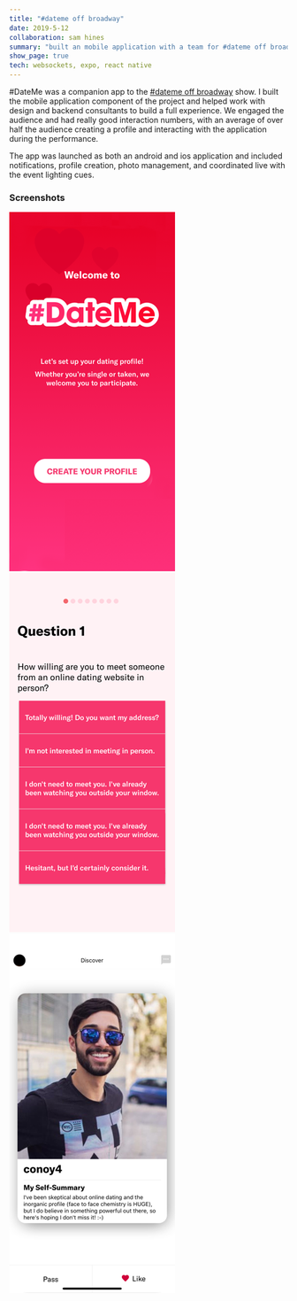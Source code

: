 ```yaml
---
title: "#dateme off broadway"
date: 2019-5-12
collaboration: sam hines
summary: "built an mobile application with a team for #dateme off broadway working with a consultant to the show (+ designer and backend engineer). the application allows participants to create live dating profiles that are featured throughout the show (including a swiping interface, scripted bots that message participants with notifications throughout the show) and incorporating profiles made in the app as a part of the show"
show_page: true
tech: websockets, expo, react native
---
```


#DateMe was a companion app to the [#dateme off broadway](http://datemeshow.com/#home) show. I built the mobile application component of the project and helped work with design and backend consultants to build a full experience. We engaged the audience and had really good interaction numbers, with an average of over half the audience creating a profile and interacting with the application during the performance.

The app was launched as both an android and ios application and included notifications, profile creation, photo management, and coordinated live with the event lighting cues.

### Screenshots
<div class="flex">
    <img src="/img/interactive/dateme/splash.png" alt="splash page" />
    <img src="/img/interactive/dateme/question.png" alt="question page" />
    <img src="/img/interactive/dateme/profile.png" alt="profile page" />
</div>